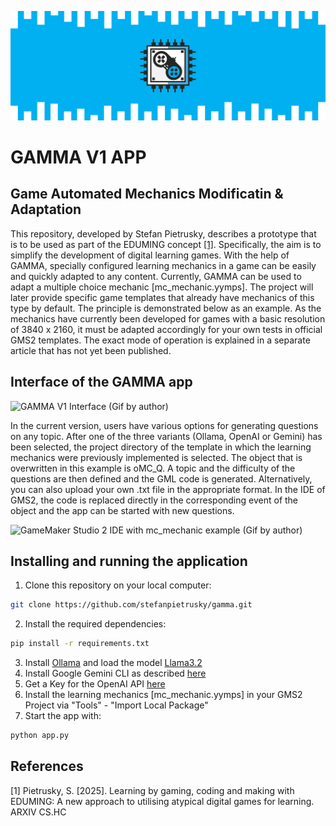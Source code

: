 ![](images/GAMMA_Logo.png)

# GAMMA V1 APP
## Game Automated Mechanics Modificatin & Adaptation

This repository, developed by Stefan Pietrusky, describes a prototype that is to be used as part of the EDUMING concept [[1]](https://arxiv.org/abs/2504.13878). Specifically, the aim is to simplify the development of digital learning games. With the help of GAMMA, specially configured learning mechanics in a game can be easily and quickly adapted to any content. Currently, GAMMA can be used to adapt a multiple choice mechanic [mc_mechanic.yymps]. The project will later provide specific game templates that already have mechanics of this type by default. The principle is demonstrated below as an example. As the mechanics have currently been developed for games with a basic resolution of 3840 x 2160, it must be adapted accordingly for your own tests in official GMS2 templates. The exact mode of operation is explained in a separate article that has not yet been published.

## Interface of the GAMMA app

![GAMMA V1 Interface (Gif by author)](images/GAMMAV1.gif)

In the current version, users have various options for generating questions on any topic. After one of the three variants (Ollama, OpenAI or Gemini) has been selected, the project directory of the template in which the learning mechanics were previously implemented is selected. The object that is overwritten in this example is oMC_Q. A topic and the difficulty of the questions are then defined and the GML code is generated. Alternatively, you can also upload your own .txt file in the appropriate format. In the IDE of GMS2, the code is replaced directly in the corresponding event of the object and the app can be started with new questions.

![GameMaker Studio 2 IDE with mc_mechanic example (Gif by author)](images/GMS2_IDE.gif)

## Installing and running the application 
1. Clone this repository on your local computer: 
```bash 
git clone https://github.com/stefanpietrusky/gamma.git
```
2. Install the required dependencies:
```bash 
pip install -r requirements.txt
```
3. Install [Ollama](https://ollama.com/) and load the model [Llama3.2](https://ollama.com/library/llama3.2)
4. Install Google Gemini CLI as described [here](https://github.com/google-gemini/gemini-cli)
5. Get a Key for the OpenAI API [here](https://platform.openai.com/docs/overview)
6. Install the learning mechanics [mc_mechanic.yymps] in your GMS2 Project via "Tools" - "Import Local Package"
7. Start the app with:
```bash 
python app.py
```

## References
[1] Pietrusky, S. [2025]. Learning by gaming, coding and making with EDUMING: A new approach to utilising atypical digital games for learning. ARXIV CS.HC
